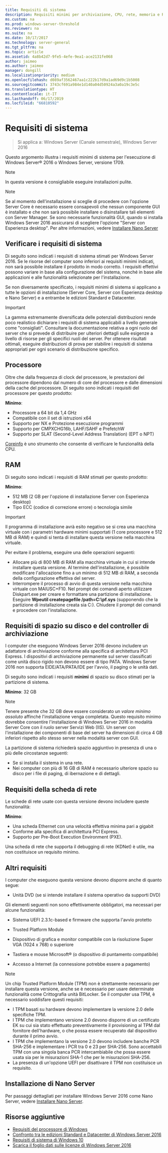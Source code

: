 ```yaml
---
title: Requisiti di sistema
description: Requisiti minimi per archiviazione, CPU, rete, memoria e RAM in un'installazione pulita di ogni opzione di installazione.
ms.custom: na
ms.prod: windows-server-threshold
ms.reviewer: na
ms.suite: na
ms.date: 10/17/2017
ms.technology: server-general
ms.tgt_pltfrm: na
ms.topic: article
ms.assetid: 4a8b42d7-9fe5-4efe-9ea1-ace2131fe068
author: jaimeo
ms.author: jaimeo
manager: dongill
ms.localizationpriority: medium
ms.openlocfilehash: d089af3562467aa1c222b17d9a1ad69d9c1b5008
ms.sourcegitcommit: 3743cf691a984e1d140a04d50924a3a0a19c3e5c
ms.translationtype: HT
ms.contentlocale: it-IT
ms.lasthandoff: 06/17/2019
ms.locfileid: "66810592"
---
```

# <a name="system-requirements"></a>Requisiti di sistema

>Si applica a: Windows Server (Canale semestrale), Windows Server 2016 

Questo argomento illustra i requisiti minimi di sistema per l'esecuzione di Windows Server&reg; 2016 o Windows Server, versione 1709.

> [!NOTE]  
> In questa versione è consigliabile eseguire installazioni pulite.  

> [!NOTE]  
> Se al momento dell'installazione si sceglie di procedere con l'opzione Server Core è necessario essere consapevoli che nessun componente GUI è installato e che non sarà possibile installare o disinstallare tali elementi con Server Manager. Se sono necessarie funzionalità GUI, quando si installa Windows Server 2016 assicurarsi di scegliere l'opzione "Server con Esperienza desktop". Per altre informazioni, vedere [Installare Nano Server](Getting-Started-with-Nano-Server.md)  


## <a name="review-system-requirements"></a>Verificare i requisiti di sistema  
Di seguito sono indicati i requisiti di sistema stimati per Windows Server 2016. Se le risorse del computer sono inferiori ai requisiti minimi indicati, non sarà possibile installare il prodotto in modo corretto. I requisiti effettivi possono variare in base alla configurazione del sistema, nonché in base alle applicazioni e alle funzionalità selezionate per l'installazione.

Se non diversamente specificato, i requisiti minimi di sistema si applicano a tutte le opzioni di installazione (Server Core, Server con Esperienza desktop e Nano Server) e a entrambe le edizioni Standard e Datacenter.  

> [!IMPORTANT]  
> La gamma estremamente diversificata delle potenziali distribuzioni rende poco realistico dichiarare i requisiti di sistema applicabili a livello generale come "consigliati". Consultare la documentazione relativa a ogni ruolo del server che si prevede di distribuire per ulteriori dettagli sulle esigenze a livello di risorse per gli specifici ruoli del server. Per ottenere risultati ottimali, eseguire distribuzioni di prova per stabilire i requisiti di sistema appropriati per ogni scenario di distribuzione specifico.  


## <a name="processor"></a>Processore  
Oltre che dalla frequenza di clock del processore, le prestazioni del processore dipendono dal numero di core del processore e dalle dimensioni della cache del processore. Di seguito sono indicati i requisiti del processore per questo prodotto:  

**Minimo**:  
- Processore a 64 bit da 1,4 GHz  
- Compatibile con il set di istruzioni x64  
- Supporto per NX e Protezione esecuzione programmi  
- Supporto per CMPXCHG16b, LAHF/SAHF e PrefetchW  
- Supporto per SLAT (Second-Level Address Translation) (EPT o NPT)  

[Coreinfo](https://technet.microsoft.com/sysinternals/cc835722.aspx) è uno strumento che consente di verificare le funzionalità della CPU.

## <a name="ram"></a>RAM  
Di seguito sono indicati i requisiti di RAM stimati per questo prodotto:  

**Minimo**:  
- 512 MB (2 GB per l'opzione di installazione Server con Esperienza desktop)
- Tipo ECC (codice di correzione errore) o tecnologia simile  

> [!IMPORTANT]  
> Il programma di installazione avrà esito negativo se si crea una macchina virtuale con i parametri hardware minimi supportati (1 core processore e 512 MB di RAM) e quindi si tenta di installare questa versione nella macchina virtuale.  
>   
> Per evitare il problema, eseguire una delle operazioni seguenti:  
>   
> -   Allocare più di 800 MB di RAM alla macchina virtuale in cui si intende installare questa versione. Al termine dell'installazione, è possibile modificare l'allocazione fino a un minimo di 512 MB di RAM, a seconda della configurazione effettiva del server.  
> -   Interrompere il processo di avvio di questa versione nella macchina virtuale con MAIUSC+F10. Nel prompt dei comandi aperto utilizzare Diskpart.exe per creare e formattare una partizione di installazione. Eseguire **Wpeutil createpagefile /path=C:\pf.sys** (supponendo che la partizione di installazione creata sia C:). Chiudere il prompt dei comandi e procedere con l'installazione.  

## <a name="storage-controller-and-disk-space-requirements"></a>Requisiti di spazio su disco e del controller di archiviazione  
I computer che eseguono Windows Server 2016 devono includere un adattatore di archiviazione conforme alla specifica di architettura PCI Express. I dispositivi di archiviazione permanente sul server classificati come unità disco rigido non devono essere di tipo PATA. Windows Server 2016 non supporta EIDE/ATA/PATA/IDE per l'avvio, il paging o le unità dati.  

Di seguito sono indicati i requisiti **minimi** di spazio su disco stimati per la partizione di sistema.  

**Minimo**: 32 GB  

> [!NOTE]
> Tenere presente che 32 GB deve essere considerato un *valore minimo assoluto* affinché l'installazione venga completata. Questo requisito minimo dovrebbe consentire l'installazione di Windows Server 2016 in modalità Server Core con il ruolo server Servizi Web (IIS). Un server con l'installazione dei componenti di base del server ha dimensioni di circa 4 GB inferiori rispetto allo stesso server nella modalità server con GUI. 
> 
> La partizione di sistema richiederà spazio aggiuntivo in presenza di una o più delle circostanze seguenti:  
> 
> -   Se si installa il sistema in una rete.  
> -   Nei computer con più di 16 GB di RAM è necessario ulteriore spazio su disco per i file di paging, di ibernazione e di dettagli.  

## <a name="network-adapter-requirements"></a>Requisiti della scheda di rete  

Le schede di rete usate con questa versione devono includere queste funzionalità:  

**Minimo**:  
- Una scheda Ethernet con una velocità effettiva minima pari a gigabit  
- Conforme alla specifica di architettura PCI Express.  
- Supporto per Pre-Boot Execution Environment (PXE).  

Una scheda di rete che supporta il debugging di rete (KDNet) è utile, ma non costituisce un requisito minimo.   

## <a name="other-requirements"></a>Altri requisiti  
I computer che eseguono questa versione devono disporre anche di quanto segue:  


-   Unità DVD (se si intende installare il sistema operativo da supporti DVD)  

Gli elementi seguenti non sono effettivamente obbligatori, ma necessari per alcune funzionalità:  

- Sistema UEFI 2.3.1c-based e firmware che supporta l'avvio protetto  
- Trusted Platform Module  

-   Dispositivo di grafica e monitor compatibile con la risoluzione Super VGA (1024 x 768) o superiore  

-   Tastiera e mouse Microsoft&reg; (o dispositivo di puntamento compatibile)  

-   Accesso a Internet (la connessione potrebbe essere a pagamento)  

> [!NOTE]  
> Un chip Trusted Platform Module (TPM) non è strettamente necessario per installare questa versione, anche se è necessario per usare determinate funzionalità come Crittografia unità BitLocker. Se il computer usa TPM, è necessario soddisfare questi requisiti:  
>  
> - I TPM basati su hardware devono implementare la versione 2.0 delle specifiche TPM.  
> - I TPM che implementano versione 2.0 devono disporre di un certificato EK su cui sia stato effettuato preventivamente il provisioning al TPM dal fornitore dell'hardware, o che possa essere recuperato dal dispositivo durante il primo avvio.  
> - I TPM che implementano la versione 2.0 devono includere banche PCR SHA-256 e implementare i PCR tra 0 e 23 per SHA-256. Sono accettabili TPM con una singola banca PCR intercambiabile che possa essere usata sia per le misurazioni SHA-1 che per le misurazioni SHA-256.  
> - La presenza di un'opzione UEFI per disattivare il TPM non costituisce un requisito.  

## <a name="installation-of-nano-server"></a>Installazione di Nano Server  
Per passaggi dettagliati per installare Windows Server 2016 come Nano Server, vedere [Installare Nano Server](Getting-Started-with-Nano-Server.md).

## <a name="additional-resources"></a>Risorse aggiuntive
- [Requisiti del processore di Windows](https://docs.microsoft.com/windows-hardware/design/minimum/windows-processor-requirements)
- [Confronto tra le edizioni Standard e Datacenter di Windows Server 2016](https://docs.microsoft.com/windows-server/get-started/2016-edition-comparison)
- [Requisiti di sistema di Windows 10](https://www.microsoft.com/windows/windows-10-specifications#system-specifications)
- [Scarica il foglio dati sulle licenze di Windows Server 2016](http://download.microsoft.com/download/7/2/9/7290EA05-DC56-4BED-9400-138C5701F174/WS2016LicensingDatasheet.pdf)
